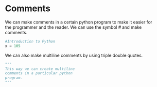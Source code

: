 # Comments

We can make comments in a certain python program to make it easier for the programmer and the reader. We can use the symbol # and make comments.

```python
#Introduction to Python
x = 105
```

We can also make multiline comments by using triple double quotes. 

```python
"""
This way we can create multiline
comments in a particular python 
program.
"""
```